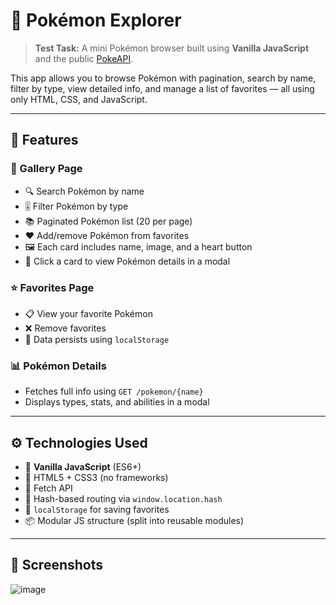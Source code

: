 # 🧪 Pokémon Explorer

> **Test Task:** A mini Pokémon browser built using **Vanilla JavaScript** and the public [PokeAPI](https://pokeapi.co/).

This app allows you to browse Pokémon with pagination, search by name, filter by type, view detailed info, and manage a list of favorites — all using only HTML, CSS, and JavaScript.

---

## 🚀 Features

### 📄 Gallery Page
- 🔍 Search Pokémon by name
- 🎚 Filter Pokémon by type
- 📚 Paginated Pokémon list (20 per page)
- ❤️ Add/remove Pokémon from favorites
- 🖼 Each card includes name, image, and a heart button
- 🧾 Click a card to view Pokémon details in a modal

### ⭐ Favorites Page
- 📋 View your favorite Pokémon
- ❌ Remove favorites
- 💾 Data persists using `localStorage`

### 📊 Pokémon Details
- Fetches full info using `GET /pokemon/{name}`
- Displays types, stats, and abilities in a modal

---

## ⚙️ Technologies Used

- 🧠 **Vanilla JavaScript** (ES6+)
- 🎨 HTML5 + CSS3 (no frameworks)
- 🔌 Fetch API
- 🧭 Hash-based routing via `window.location.hash`
- 💾 `localStorage` for saving favorites
- 📦 Modular JS structure (split into reusable modules)

---

## 📸 Screenshots
![image](https://github.com/user-attachments/assets/3f735fb1-f295-4742-bf94-77d9229f7362)

